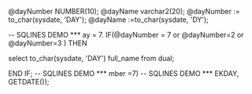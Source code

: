 

 
 @dayNumber NUMBER(10);
 @dayName varchar2(20);
@dayNumber :=  to_char(sysdate, 'DAY');
@dayName :=to_char(sysdate, 'DY');

-- SQLINES DEMO *** ay = 7.
IF(@dayNumber = 7 or @dayNumber=2 or @dayNumber=3 ) THEN 

select to_char(sysdate, 'DAY') full_name
    from dual;
    
END IF;
	-- SQLINES DEMO *** mber =7)
	-- SQLINES DEMO *** EKDAY, GETDATE());
